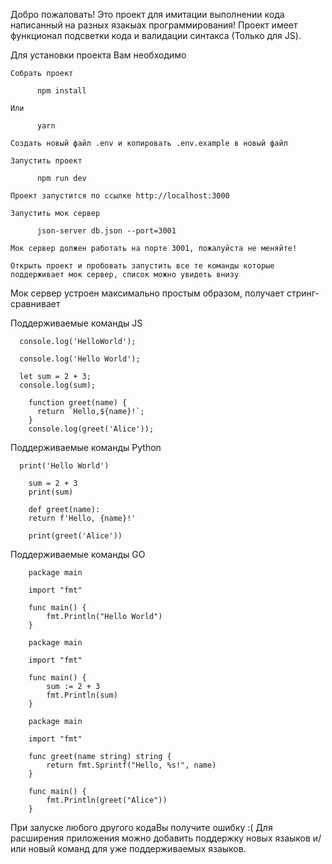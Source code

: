  Добро пожаловать!
 Это проект для имитации выполнении кода написанный на разных язакыах программирования!
 Проект имеет функционал подсветки кода и валидации синтакса (Только для JS).

  Для установки проекта Вам необходимо

    Собрать проект

```
      npm install
```
    
    Или

```
      yarn
```

    Создать новый файл .env и копировать .env.example в новый файл

    Запустить проект

```
      npm run dev
```

    Проект запустится по ссылке http://localhost:3000

    Запустить мок сервер

```
      json-server db.json --port=3001
```

    Мок сервер должен работать на порте 3001, пожалуйста не меняйте!
  
    Открыть проект и пробовать запустить все те команды которые поддерживает мок сервер, список можно увидеть внизу 


  Мок сервер устроен максимально простым образом, получает стринг- сравнивает 

  Поддерживаемые команды JS

```
  console.log('HelloWorld');
```
```
  console.log('Hello World');
```

```
  let sum = 2 + 3;
  console.log(sum);
```
```
    function greet(name) {
      return `Hello,${name}!`;
    }
    console.log(greet('Alice'));
```

  Поддерживаемые команды Python
```
  print('Hello World')
```

```
    sum = 2 + 3
    print(sum)
```
``` 
    def greet(name):
    return f'Hello, {name}!'

    print(greet('Alice'))
```


  Поддерживаемые команды GO

```  
    package main

    import "fmt"

    func main() {
        fmt.Println("Hello World")
    }
```
``` 
    package main

    import "fmt"

    func main() {
        sum := 2 + 3
        fmt.Println(sum)
    }
```
``` 
    package main

    import "fmt"

    func greet(name string) string {
        return fmt.Sprintf("Hello, %s!", name)
    }

    func main() {
        fmt.Println(greet("Alice"))
    }
```


При залуске любого другого кодаВы получите ошибку :(
Для расширения приложения можно добавить поддержку новых язаыков и/или новый команд для уже поддерживаемых язаыков.
